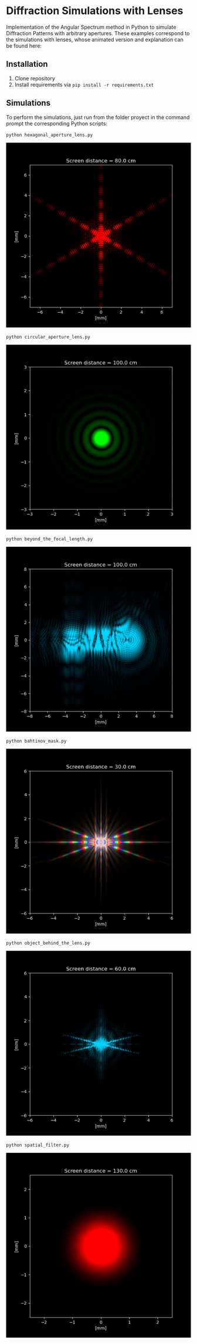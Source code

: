 # Diffraction Simulations with Lenses

Implementation of the Angular Spectrum method in Python to simulate Diffraction Patterns with arbitrary apertures.
These examples correspond to the simulations with lenses, whose animated version and explanation can be found here:

## Installation

1. Clone repository
2. Install requirements via `pip install -r requirements.txt`

## Simulations

To perform the simulations, just run from the folder proyect in the command prompt the corresponding Python scripts:


```
python hexagonal_aperture_lens.py
```

![N|Solid](/images/hexagon_with_lens.png)

```
python circular_aperture_lens.py
```

![N|Solid](/images/circular_aperture_lens.png)

```
python beyond_the_focal_length.py
```

![N|Solid](/images/beyond_the_focal_length.png)

```
python bahtinov_mask.py
```

![N|Solid](/images/bahtinov_mask.png)

```
python object_behind_the_lens.py
```

![N|Solid](/images/object_behind_the_lens.png)

```
python spatial_filter.py
```

![N|Solid](/images/spatial_filter.png)